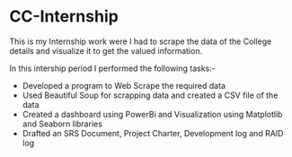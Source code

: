 # CC-Internship

This is my Internship work were I had to scrape the data of the College details and visualize it to get the valued information.

In this intership period I performed the following tasks:-
- Developed a program to Web Scrape the required data
- Used Beautiful Soup for scrapping data and created a CSV file of the data
- Created a dashboard using PowerBi and Visualization using Matplotlib and Seaborn libraries
- Drafted an SRS Document, Project Charter, Development log and RAID log
